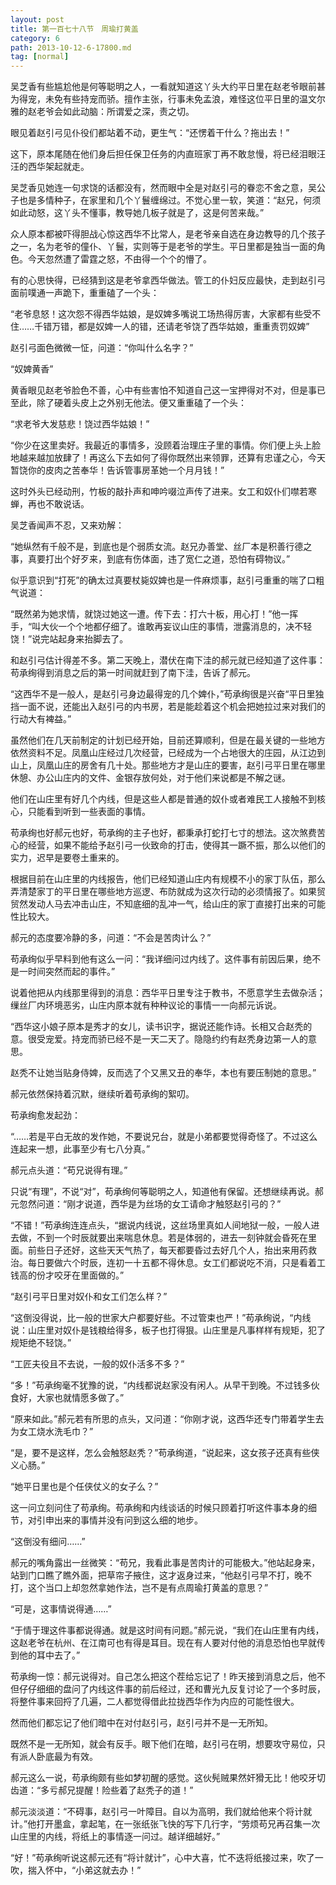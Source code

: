 ```yaml
---
layout: post
title: 第一百七十八节　周瑜打黄盖
category: 6
path: 2013-10-12-6-17800.md
tag: [normal]
---
```


吴芝香有些尴尬他是何等聪明之人，一看就知道这丫头大约平日里在赵老爷眼前甚为得宠，未免有些持宠而骄。擅作主张，行事未免孟浪，难怪这位平日里的温文尔雅的赵老爷会如此动脑：所谓爱之深，责之切。

眼见着赵引弓见仆役们都站着不动，更生气：“还愣着干什么？拖出去！”

这下，原本尾随在他们身后担任保卫任务的内直班家丁再不敢怠慢，将已经泪眼汪汪的西华架起就走。

吴芝香见她连一句求饶的话都没有，然而眼中全是对赵引弓的眷恋不舍之意，吴公子也是多情种子，在家里和几个丫鬟缠绵过。不觉心里一软，笑道：“赵兄，何须如此动怒，这丫头不懂事，教导她几板子就是了，这是何苦来哉。”

众人原本都被吓得胆战心惊这西华不比常人，是老爷亲自选在身边教导的几个孩子之一，名为老爷的僮仆、丫鬟，实则等于是老爷的学生。平日里都是独当一面的角色。今天忽然遭了雷霆之怒，不由得一个个的懵了。

有的心思快得，已经猜到这是老爷拿西华做法。管工的仆妇反应最快，走到赵引弓面前噗通一声跪下，重重磕了一个头：

“老爷息怒！这次怨不得西华姑娘，是奴婢多嘴说工场热得厉害，大家都有些受不住……千错万错，都是奴婢一人的错，还请老爷饶了西华姑娘，重重责罚奴婢”

赵引弓面色微微一怔，问道：“你叫什么名字？”

“奴婢黄香”

黄香眼见赵老爷脸色不善，心中有些害怕不知道自己这一宝押得对不对，但是事已至此，除了硬着头皮上之外别无他法。便又重重磕了一个头：

“求老爷大发慈悲！饶过西华姑娘！”

“你少在这里卖好。我最近的事情多，没顾着治理庄子里的事情。你们便上头上脸地越来越加放肆了！再这么下去如何了得你既然出来领罪，还算有忠谨之心，今天暂饶你的皮肉之苦奉华！告诉管事房革她一个月月钱！”

这时外头已经动刑，竹板的敲扑声和呻吟啜泣声传了进来。女工和奴仆们噤若寒蝉，再也不敢说话。

吴芝香闻声不忍，又来劝解：

“她纵然有千般不是，到底也是个弱质女流。赵兄办善堂、丝厂本是积善行德之事，真要打出个好歹来，到底有伤体面，违了宽仁之道，恐怕有碍物议。”

似乎意识到“打死”的确太过真要杖毙奴婢也是一件麻烦事，赵引弓重重的喘了口粗气说道：

“既然弟为她求情，就饶过她这一遭。传下去：打六十板，用心打！”他一挥手，“叫大伙一个个地都仔细了。谁敢再妄议山庄的事情，泄露消息的，决不轻饶！”说完站起身来抬脚去了。

和赵引弓估计得差不多。第二天晚上，潜伏在南下洼的郝元就已经知道了这件事：苟承绚得到消息之后的第一时间就赶到了南下洼，告诉了郝元。

“这西华不是一般人，是赵引弓身边最得宠的几个婢仆，”苟承绚很是兴奋“平日里独挡一面不说，还能出入赵引弓的内书房，若是能趁着这个机会把她拉过来对我们的行动大有裨益。”

虽然他们在几天前制定的计划已经开始，目前还算顺利，但是在最关键的一些地方依然资料不足。凤凰山庄经过几次经营，已经成为一个占地很大的庄园，从江边到山上，凤凰山庄的房舍有几十处。那些地方才是山庄的要害，赵引弓平日里在哪里休憩、办公山庄内的文件、金银存放何处，对于他们来说都是不解之谜。

他们在山庄里有好几个内线，但是这些人都是普通的奴仆或者难民工人接触不到核心，只能看到听到一些表面的事情。

苟承绚也好郝元也好，苟承绚的主子也好，都秉承打蛇打七寸的想法。这次煞费苦心的经营，如果不能给予赵引弓一伙致命的打击，使得其一蹶不振，那么以他们的实力，迟早是要卷土重来的。

根据目前在山庄里的内线报告，他们已经知道山庄内有规模不小的家丁队伍，那么弄清楚家丁的平日里在哪些地方巡逻、布防就成为这次行动的必须情报了。如果贸贸然发动人马去冲击山庄，不知底细的乱冲一气，给山庄的家丁直接打出来的可能性比较大。

郝元的态度要冷静的多，问道：“不会是苦肉计么？”

苟承绚似乎早料到他有这么一问：“我详细问过内线了。这件事有前因后果，绝不是一时间突然而起的事件。”

说着他把从内线那里得到的消息：西华平日里专注于教书，不愿意学生去做杂活；缫丝厂内环境恶劣，山庄内原本就有种种议论的事情一一向郝元诉说。

“西华这小娘子原本是秀才的女儿，读书识字，据说还能作诗。长相又合赵秃的意。很受宠爱。持宠而骄已经不是一天二天了。隐隐约约有赵秃身边第一人的意思。

赵秃不让她当贴身侍婢，反而选了个又黑又丑的奉华，本也有要压制她的意思。”

郝元依然保持着沉默，继续听着苟承绚的絮叨。

苟承绚愈发起劲：

“……若是平白无故的发作她，不要说兄台，就是小弟都要觉得奇怪了。不过这么连起来一想，此事至少有七八分真。”

郝元点头道：“苟兄说得有理。”

只说“有理”，不说“对”，苟承绚何等聪明之人，知道他有保留。还想继续再说。郝元忽然问道：“刚才说道，西华是为丝场的女工请命才触怒赵引弓的？”

“不错！”苟承绚连连点头，“据说内线说，这丝场里真如人间地狱一般，一般人进去做，不到一个时辰就要出来喘息休息。若是体弱的，进去一刻钟就会昏死在里面。前些日子还好，这些天天气热了，每天都要昏过去好几个人，抬出来用药救治。每日要做六个时辰，连初一十五都不得休息。女工们都说吃不消，只是看着工钱高的份才咬牙在里面做的。”

“赵引弓平日里对奴仆和女工们怎么样？”

“这倒没得说，比一般的世家大户都要好些。不过管束也严！”苟承绚说，“内线说：山庄里对奴仆是钱粮给得多，板子也打得狠。山庄里是凡事样样有规矩，犯了规矩绝不轻饶。”

“工匠夫役且不去说，一般的奴仆活多不多？”

“多！”苟承绚毫不犹豫的说，“内线都说赵家没有闲人。从早干到晚。不过钱多伙食好，大家也就情愿多做了。”

“原来如此。”郝元若有所思的点头，又问道：“你刚才说，这西华还专门带着学生去为女工烧水洗毛巾？”

“是，要不是这样，怎么会触怒赵秃？”苟承绚道，“说起来，这女孩子还真有些侠义心肠。”

“她平日里也是个任侠仗义的女子么？”

这一问立刻问住了苟承绚。苟承绚和内线谈话的时候只顾着打听这件事本身的细节，对引申出来的事情并没有问到这么细的地步。

“这倒没有细问……”

郝元的嘴角露出一丝微笑：“苟兄，我看此事是苦肉计的可能极大。”他站起身来，站到门口瞧了瞧外面，把草帘子掖住，这才返身过来，“他赵引弓早不打，晚不打，这个当口上却忽然拿她作法，岂不是有点周瑜打黄盖的意思？”

“可是，这事情说得通……”

“于情于理这件事都说得通。就是这时间有问题。”郝元说，“我们在山庄里有内线，这赵老爷在杭州、在江南可也有得是耳目。现在有人要对付他的消息恐怕也早就传到他的耳中去了。”

苟承绚一惊：郝元说得对。自己怎么把这个茬给忘记了！昨天接到消息之后，他不但仔仔细细的盘问了内线这件事的前后经过，还和曹光九反复讨论了一个多时辰，将整件事来回捋了几遍，二人都觉得借此拉拢西华作为内应的可能性很大。

然而他们都忘记了他们暗中在对付赵引弓，赵引弓并不是一无所知。

既然不是一无所知，就会有反手。眼下他们在暗，赵引弓在明，想要攻守易位，只有派人卧底最为有效。

郝元这么一说，苟承绚颇有些如梦初醒的感觉。这伙髡贼果然奸猾无比！他咬牙切齿道：“多亏郝兄提醒！险些着了赵秃子的道！”

郝元淡淡道：“不碍事，赵引弓一叶障目。自以为高明，我们就给他来个将计就计。”他打开墨盒，拿起笔，在一张纸张飞快的写下几行字，“劳烦苟兄再召集一次山庄里的内线，将纸上的事情逐一问过。越详细越好。”

“好！”苟承绚听说这郝元还有“将计就计”，心中大喜，忙不迭将纸接过来，吹了一吹，揣入怀中，“小弟这就去办！”
